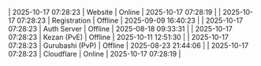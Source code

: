 | 2025-10-17 07:28:23 | Website | Online | 2025-10-17 07:28:19 |
| 2025-10-17 07:28:23 | Registration | Offline | 2025-09-09 16:40:23 |
| 2025-10-17 07:28:23 | Auth Server | Offline | 2025-08-18 09:33:31 |
| 2025-10-17 07:28:23 | Kezan (PvE) | Offline | 2025-10-11 12:51:30 |
| 2025-10-17 07:28:23 | Gurubashi (PvP) | Offline | 2025-08-23 21:44:06 |
| 2025-10-17 07:28:23 | Cloudflare | Online | 2025-10-17 07:28:19 |
